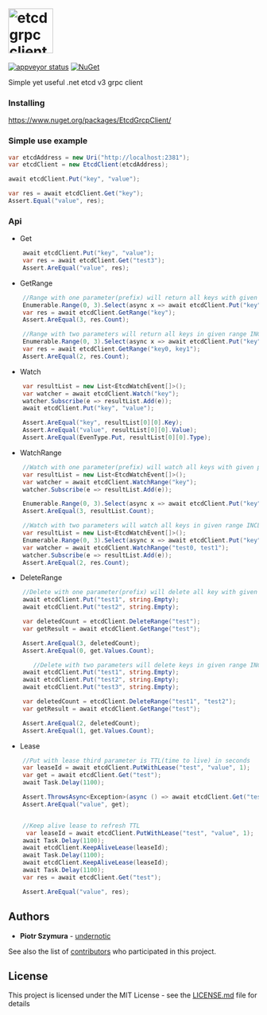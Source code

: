 # <img height="90" alt="etcd grpc client" src="https://raw.githubusercontent.com/undernotic/etcdgrpcclient/master/img/logo.png">
[![appveyor status](https://ci.appveyor.com/api/projects/status/github/undernotic/etcdgrpcclient)](https://ci.appveyor.com/project/UnderNotic/etcdgrpcclient) [![NuGet](https://img.shields.io/nuget/vpre/EtcdGrcpClient.svg?style=plastic)](https://www.nuget.org/packages/EtcdGrcpClient)

Simple yet useful .net etcd v3 grpc client

### Installing
https://www.nuget.org/packages/EtcdGrcpClient/

### Simple use example
``` csharp
var etcdAddress = new Uri("http://localhost:2381");
var etcdClient = new EtcdClient(etcdAddress);

await etcdClient.Put("key", "value");

var res = await etcdClient.Get("key");
Assert.Equal("value", res);
```

### Api
- Get
``` csharp
    await etcdClient.Put("key", "value");
    var res = await etcdClient.Get("test3");
    Assert.AreEqual("value", res); 
```
- GetRange
``` csharp
    //Range with one parameter(prefix) will return all keys with given prefix
    Enumerable.Range(0, 3).Select(async x => await etcdClient.Put("key" + x, "value" + x));
    var res = await etcdClient.GetRange("key");
    Assert.AreEqual(3, res.Count);

    //Range with two parameters will return all keys in given range INCLUDING
    Enumerable.Range(0, 3).Select(async x => await etcdClient.Put("key" + x, "value" + x));
    var res = await etcdClient.GetRange("key0, key1");
    Assert.AreEqual(2, res.Count);
```
- Watch
``` csharp
    var resultList = new List<EtcdWatchEvent[]>();
    var watcher = await etcdClient.Watch("key");
    watcher.Subscribe(e => resultList.Add(e));
    await etcdClient.Put("key", "value");

    Assert.AreEqual("key", resultList[0][0].Key);
    Assert.AreEqual("value", resultList[0][0].Value);
    Assert.AreEqual(EvenType.Put, resultList[0][0].Type);
```
- WatchRange
``` csharp
    //Watch with one parameter(prefix) will watch all keys with given prefix
    var resultList = new List<EtcdWatchEvent[]>();
    var watcher = await etcdClient.WatchRange("key");
    watcher.Subscribe(e => resultList.Add(e));

    Enumerable.Range(0, 3).Select(async x => await etcdClient.Put("key" + x, "value" + x));
    Assert.AreEqual(3, resultList.Count);

    //Watch with two parameters will watch all keys in given range INCLUDING
    var resultList = new List<EtcdWatchEvent[]>();
    Enumerable.Range(0, 3).Select(async x => await etcdClient.Put("key" + x, "value" + x));
    var watcher = await etcdClient.WatchRange("test0, test1");
    watcher.Subscribe(e => resultList.Add(e));
    Assert.AreEqual(2, res.Count);
```
- DeleteRange
``` csharp
    //Delete with one parameter(prefix) will delete all key with given prefix
    await etcdClient.Put("test1", string.Empty);
    await etcdClient.Put("test2", string.Empty);

    var deletedCount = etcdClient.DeleteRange("test");
    var getResult = await etcdClient.GetRange("test");

    Assert.AreEqual(3, deletedCount);
    Assert.AreEqual(0, get.Values.Count);

       //Delete with two parameters will delete keys in given range INCLUDING
    await etcdClient.Put("test1", string.Empty);
    await etcdClient.Put("test2", string.Empty);
    await etcdClient.Put("test3", string.Empty);

    var deletedCount = etcdClient.DeleteRange("test1", "test2");
    var getResult = await etcdClient.GetRange("test");

    Assert.AreEqual(2, deletedCount);
    Assert.AreEqual(1, get.Values.Count);
```

- Lease
``` csharp
    //Put with lease third parameter is TTL(time to live) in seconds
    var leaseId = await etcdClient.PutWithLease("test", "value", 1);
    var get = await etcdClient.Get("test");
    await Task.Delay(1100);

    Assert.ThrowsAsync<Exception>(async () => await etcdClient.Get("test"));
    Assert.AreEqual("value", get);


    //Keep alive lease to refresh TTL
     var leaseId = await etcdClient.PutWithLease("test", "value", 1);
    await Task.Delay(1100);
    await etcdClient.KeepAliveLease(leaseId);
    await Task.Delay(1100);
    await etcdClient.KeepAliveLease(leaseId);
    await Task.Delay(1100);
    var res = await etcdClient.Get("test");

    Assert.AreEqual("value", res);
```

## Authors

* **Piotr Szymura** - [undernotic](https://github.com/undernotic)

See also the list of [contributors](https://github.com/undernotic/etcdgrpcclient/contributors) who participated in this project.

## License

This project is licensed under the MIT License - see the [LICENSE.md](LICENSE) file for details
